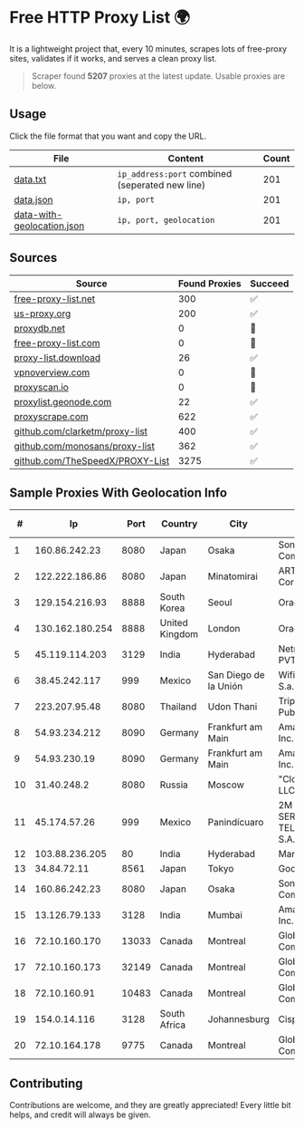 
# Free HTTP Proxy List 🌍

It is a lightweight project that, every 10 minutes, scrapes lots of free-proxy sites, validates if it works, and serves a clean proxy list.


> Scraper found **5207** proxies at the latest update. Usable proxies are below.

## Usage

Click the file format that you want and copy the URL.


|File|Content|Count|
|----|-------|-----|
|[data.txt](https://raw.githubusercontent.com/themiralay/Proxy-List-World/master/data.txt)|`ip_address:port` combined (seperated new line)|201|
|[data.json](https://raw.githubusercontent.com/themiralay/Proxy-List-World/master/data.json)|`ip, port`|201|
|[data-with-geolocation.json](https://raw.githubusercontent.com/themiralay/Proxy-List-World/master/data-with-geolocation.json)|`ip, port, geolocation`|201|

## Sources

|Source|Found Proxies|Succeed|
|------|-------------|-------|
|[free-proxy-list.net](https://free-proxy-list.net)|300|✅|
|[us-proxy.org](https://www.us-proxy.org)|200|✅|
|[proxydb.net](http://proxydb.net)|0|🚫|
|[free-proxy-list.com](https://free-proxy-list.com/?page=&port=&type%5B%5D=http&type%5B%5D=https&up_time=0&search=Search)|0|🚫|
|[proxy-list.download](https://www.proxy-list.download/HTTP)|26|✅|
|[vpnoverview.com](https://vpnoverview.com/privacy/anonymous-browsing/free-proxy-servers)|0|🚫|
|[proxyscan.io](https://www.proxyscan.io)|0|🚫|
|[proxylist.geonode.com](https://proxylist.geonode.com/api/proxy-list?limit=300&page=1&sort_by=lastChecked&sort_type=desc&protocols=http,https)|22|✅|
|[proxyscrape.com](https://api.proxyscrape.com/v2/?request=displayproxies&protocol=http&timeout=10000&country=all&ssl=all&anonymity=all)|622|✅|
|[github.com/clarketm/proxy-list](https://raw.githubusercontent.com/clarketm/proxy-list/master/proxy-list-raw.txt)|400|✅|
|[github.com/monosans/proxy-list](https://raw.githubusercontent.com/monosans/proxy-list/main/proxies/http.txt)|362|✅|
|[github.com/TheSpeedX/PROXY-List](https://raw.githubusercontent.com/TheSpeedX/PROXY-List/master/http.txt)|3275|✅|


## Sample Proxies With Geolocation Info

|#|Ip|Port|Country|City|Internet Service Provider|
|-|--|----|-------|----|-------------------------|
|1|160.86.242.23|8080|Japan|Osaka|Sony Network Communications Inc|
|2|122.222.186.86|8080|Japan|Minatomirai|ARTERIA Networks Corporation|
|3|129.154.216.93|8888|South Korea|Seoul|Oracle Corporation|
|4|130.162.180.254|8888|United Kingdom|London|Oracle Corporation|
|5|45.119.114.203|3129|India|Hyderabad|Netrun Technologies PVT LTD|
|6|38.45.242.117|999|Mexico|San Diego de la Unión|Wifimax Connection S.a.s De C.V|
|7|223.207.95.48|8080|Thailand|Udon Thani|Triple T Broadband Public Company Limited|
|8|54.93.234.212|8090|Germany|Frankfurt am Main|Amazon Technologies Inc.|
|9|54.93.230.19|8090|Germany|Frankfurt am Main|Amazon Technologies Inc.|
|10|31.40.248.2|8080|Russia|Moscow|"Cloud Technologies" LLC trading as Cloud.ru|
|11|45.174.57.26|999|Mexico|Panindícuaro|2M INGENIERIA Y SERVICIOS EN TELECOMUNICACIONES S.A. DE C.V|
|12|103.88.236.205|80|India|Hyderabad|Mana Communications|
|13|34.84.72.11|8561|Japan|Tokyo|Google LLC|
|14|160.86.242.23|8080|Japan|Osaka|Sony Network Communications Inc|
|15|13.126.79.133|3128|India|Mumbai|Amazon Technologies Inc.|
|16|72.10.160.170|13033|Canada|Montreal|GloboTech Communications|
|17|72.10.160.173|32149|Canada|Montreal|GloboTech Communications|
|18|72.10.160.91|10483|Canada|Montreal|GloboTech Communications|
|19|154.0.14.116|3128|South Africa|Johannesburg|Cisp IP3|
|20|72.10.164.178|9775|Canada|Montreal|GloboTech Communications|



## Contributing

Contributions are welcome, and they are greatly appreciated! Every
little bit helps, and credit will always be given.

